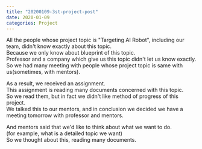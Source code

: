 ```yaml
---
title: "20200109-3st-project-post"
date: 2020-01-09 
categories: Project
---  
```

All the people whose project topic is "Targeting AI Robot", including our team, didn't know exactly about this topic.  
Because we only know about blueprint of this topic.  
Professor and a company which give us this topic didn't let us know exactly.  
So we had many meeting with people whose project topic is same with us(sometimes, with mentors).    

As a result, we received an assignment.  
This assignment is reading many documents concerned with this topic.  
So we read them, but in fact we didn't like method of progress of this project.  
We talked this to our mentors, and in conclusion we decided we have a meeting tomorrow with professor and mentors.    

And mentors said that we'd like to think about what we want to do.  
(for example, what is a detailed topic we want)  
So we thought about this, reading many documents.



